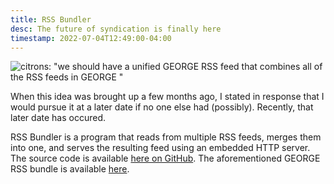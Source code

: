 ```yaml
---
title: RSS Bundler
desc: The future of syndication is finally here
timestamp: 2022-07-04T12:49:00-04:00
---
```


![citrons: "we should have a unified GEORGE RSS feed that combines all of the RSS feeds in GEORGE
"](/static/i/blog/rssb_origins.png)

When this idea was brought up a few months ago, I stated in response that I would pursue it at a later date if no one else had (possibly). Recently, that later date has occured. 

RSS Bundler is a program that reads from multiple RSS feeds, merges them into one, and serves the resulting feed using an embedded HTTP server. The source code is available [here on GitHub](https://github.com/TriMill/rss-bundler). The aforementioned GEORGE RSS bundle is available [here](https://api.trimill.xyz/george-bundle/rss.xml).